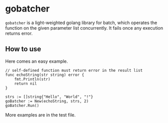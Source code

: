 gobatcher
===

`gobatcher` is a light-weighted golang library for batch, which operates the function on the given parameter list concurrently. It fails once any execution returns error.

## How to use
Here comes an easy example.

```golang
// self-defined function must return error in the result list
func echoString(str string) error {
    fmt.Println(str)
    return nil
}

strs := []string{"Hello", "World", "!"}
goBatcher := New(echoString, strs, 2)
goBatcher.Run()
```

More examples are in the test file.